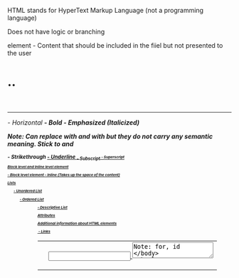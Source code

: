 HTML stands for HyperText Markup Language (not a programming language)

Does not have logic or branching

<head> element - Content that should be included in the fiiel but not presented to the user
<body>
<h1> .. <h6>
<p>
<br/>
<hr/>    - Horizontal
<strong> - Bold
<em>     - Emphasized (Italicized)

Note: Can replace <strong> with <b> and <em> with <i> but they do not carry any semantic meaning. Stick to <strong> and <em>

<small>
<delete> - Strikethrough
<ins>    - Underline
<sub>    - Subscript
<sup>    - Superscript

Block level and Inline level element

<div> - Block level element
<span> - Inline (Takes up the space of the content)

Lists

<ul>  - Unordered List
<ol>  -  Ordered List
<dl> <dt> <dd> - Descriptive List

Attributes

Additional information about HTML elements

<img alt src height width/>
<a href target> - Links 

<table>
<thead>
<tbody>
<tr>
<th>
<td>

<Form>
<label>
<input>
<textarea>
Note: for, id
